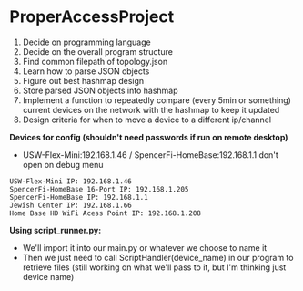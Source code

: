 # ProperAccessProject
1. Decide on programming language
2. Decide on the overall program structure
3. Find common filepath of topology.json
4. Learn how to parse JSON objects
5. Figure out best hashmap design
6. Store parsed JSON objects into hashmap
7. Implement a function to repeatedly compare (every 5min or something) current devices on the network with the hashmap to keep it updated
8. Design criteria for when to move a device to a different ip/channel


**Devices for config (shouldn't need passwords if run on remote desktop)** 
- USW-Flex-Mini:192.168.1.46 / SpencerFi-HomeBase:192.168.1.1 don't open on debug menu
```
USW-Flex-Mini IP: 192.168.1.46
SpencerFi-HomeBase 16-Port IP: 192.168.1.205 
SpencerFi-HomeBase IP: 192.168.1.1
Jewish Center IP: 192.168.1.66
Home Base HD WiFi Acess Point IP: 192.168.1.208
```

**Using script_runner.py:**
- We'll import it into our main.py or whatever we choose to name it
- Then we just need to call ScriptHandler(device_name) in our program to retrieve files (still working on what we'll pass to it, but I'm thinking just device name)
